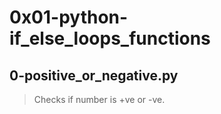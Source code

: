# 0x01-python-if_else_loops_functions

## 0-positive_or_negative.py
> Checks if number is +ve or -ve.
